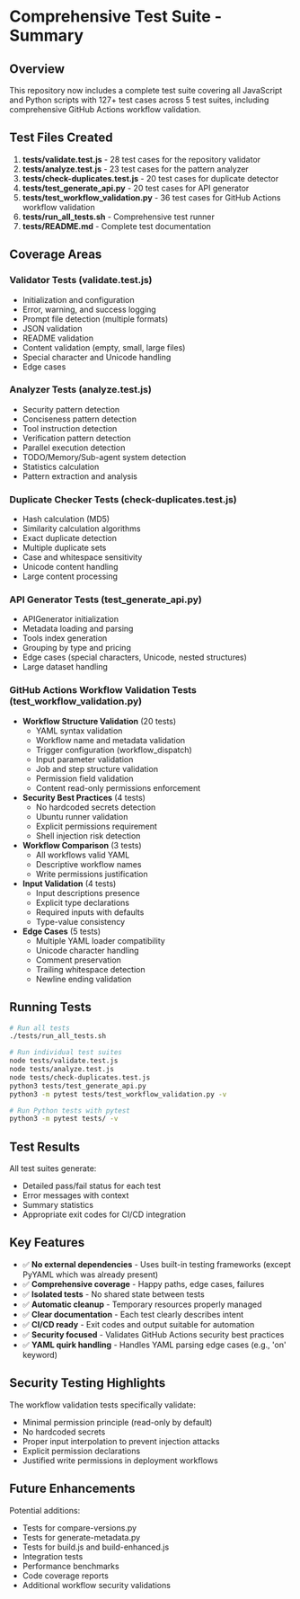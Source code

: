 # Comprehensive Test Suite - Summary

## Overview

This repository now includes a complete test suite covering all JavaScript and Python scripts with 127+ test cases across 5 test suites, including comprehensive GitHub Actions workflow validation.

## Test Files Created

1. **tests/validate.test.js** - 28 test cases for the repository validator
2. **tests/analyze.test.js** - 23 test cases for the pattern analyzer
3. **tests/check-duplicates.test.js** - 20 test cases for duplicate detector
4. **tests/test_generate_api.py** - 20 test cases for API generator
5. **tests/test_workflow_validation.py** - 36 test cases for GitHub Actions workflow validation
6. **tests/run_all_tests.sh** - Comprehensive test runner
7. **tests/README.md** - Complete test documentation

## Coverage Areas

### Validator Tests (validate.test.js)
- Initialization and configuration
- Error, warning, and success logging
- Prompt file detection (multiple formats)
- JSON validation
- README validation
- Content validation (empty, small, large files)
- Special character and Unicode handling
- Edge cases

### Analyzer Tests (analyze.test.js)
- Security pattern detection
- Conciseness pattern detection
- Tool instruction detection
- Verification pattern detection
- Parallel execution detection
- TODO/Memory/Sub-agent system detection
- Statistics calculation
- Pattern extraction and analysis

### Duplicate Checker Tests (check-duplicates.test.js)
- Hash calculation (MD5)
- Similarity calculation algorithms
- Exact duplicate detection
- Multiple duplicate sets
- Case and whitespace sensitivity
- Unicode content handling
- Large content processing

### API Generator Tests (test_generate_api.py)
- APIGenerator initialization
- Metadata loading and parsing
- Tools index generation
- Grouping by type and pricing
- Edge cases (special characters, Unicode, nested structures)
- Large dataset handling

### GitHub Actions Workflow Validation Tests (test_workflow_validation.py)
- **Workflow Structure Validation** (20 tests)
  - YAML syntax validation
  - Workflow name and metadata validation
  - Trigger configuration (workflow_dispatch)
  - Input parameter validation
  - Job and step structure validation
  - Permission field validation
  - Content read-only permissions enforcement
- **Security Best Practices** (4 tests)
  - No hardcoded secrets detection
  - Ubuntu runner validation
  - Explicit permissions requirement
  - Shell injection risk detection
- **Workflow Comparison** (3 tests)
  - All workflows valid YAML
  - Descriptive workflow names
  - Write permissions justification
- **Input Validation** (4 tests)
  - Input descriptions presence
  - Explicit type declarations
  - Required inputs with defaults
  - Type-value consistency
- **Edge Cases** (5 tests)
  - Multiple YAML loader compatibility
  - Unicode character handling
  - Comment preservation
  - Trailing whitespace detection
  - Newline ending validation

## Running Tests

```bash
# Run all tests
./tests/run_all_tests.sh

# Run individual test suites
node tests/validate.test.js
node tests/analyze.test.js  
node tests/check-duplicates.test.js
python3 tests/test_generate_api.py
python3 -m pytest tests/test_workflow_validation.py -v

# Run Python tests with pytest
python3 -m pytest tests/ -v
```

## Test Results

All test suites generate:
- Detailed pass/fail status for each test
- Error messages with context
- Summary statistics
- Appropriate exit codes for CI/CD integration

## Key Features

- ✅ **No external dependencies** - Uses built-in testing frameworks (except PyYAML which was already present)
- ✅ **Comprehensive coverage** - Happy paths, edge cases, failures
- ✅ **Isolated tests** - No shared state between tests
- ✅ **Automatic cleanup** - Temporary resources properly managed
- ✅ **Clear documentation** - Each test clearly describes intent
- ✅ **CI/CD ready** - Exit codes and output suitable for automation
- ✅ **Security focused** - Validates GitHub Actions security best practices
- ✅ **YAML quirk handling** - Handles YAML parsing edge cases (e.g., 'on' keyword)

## Security Testing Highlights

The workflow validation tests specifically validate:
- Minimal permission principle (read-only by default)
- No hardcoded secrets
- Proper input interpolation to prevent injection attacks
- Explicit permission declarations
- Justified write permissions in deployment workflows

## Future Enhancements

Potential additions:
- Tests for compare-versions.py
- Tests for generate-metadata.py
- Tests for build.js and build-enhanced.js
- Integration tests
- Performance benchmarks
- Code coverage reports
- Additional workflow security validations
